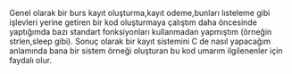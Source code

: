 Genel olarak bir burs kayıt oluşturma,kayıt odeme,bunları lısteleme gibi işlevleri yerine getiren bir kod oluşturmaya çalıştım daha öncesinde yaptığımda bazı
standart fonksiyonları kullanmadan yapmıştım (örneğin strlen,sleep gibi). Sonuç olarak bir kayıt sistemini C de nasıl yapacağım anlamında bana bir sistem örneği oluşturan
bu kod umarım ilgilenenler için faydalı olur.
